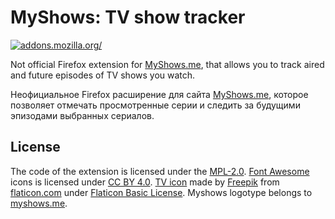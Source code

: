 # MyShows: TV show tracker

[ ![addons.mozilla.org/](https://addons.cdn.mozilla.net/static/img/addons-buttons/AMO-button_2.png)](https://addons.mozilla.org/firefox/addon/myshows-tv-show-tracker/)

Not official Firefox extension for [MyShows.me](https://myshows.me), that allows you to track aired and future episodes 
of TV shows you watch.

Неофициальное Firefox расширение для сайта [MyShows.me](https://myshows.me), которое позволяет отмечать просмотренные серии и следить 
за будущими эпизодами выбранных сериалов. 
 
## License

The code of the extension is licensed under the [MPL-2.0](LICENSE). [Font Awesome](https://fontawesome.com) icons is 
licensed under [CC BY 4.0](https://creativecommons.org/licenses/by/4.0/). 
[TV icon](https://www.flaticon.com/free-icon/television_167018) made by [Freepik](https://freepik.com) 
from [flaticon.com](https://www.flaticon.com) under [Flaticon Basic License](https://file000.flaticon.com/downloads/license/license.pdf).
Myshows logotype belongs to [myshows.me](https://myshows.me).  

